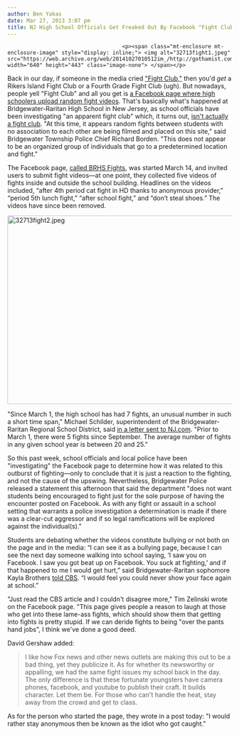 ```yaml
---
author: Ben Yakas
date: Mar 27, 2013 3:07 pm
title: NJ High School Officials Get Freaked Out By Facebook "Fight Club" 
---
```


	
										<p><span class="mt-enclosure mt-enclosure-image" style="display: inline;"> <img alt="32713fight1.jpeg" src="https://web.archive.org/web/20141027010512im_/http://gothamist.com/attachments/byakas/32713fight1.jpeg" width="640" height="443" class="image-none"> </span></p>

<p>Back in our day, if someone in the media cried <a href="https://web.archive.org/web/20141027010512/http://gothamist.com/tags/fightclub">&quot;Fight Club,&quot;</a> then you&apos;d <em>get</em> a Rikers Island Fight Club or a Fourth Grade Fight Club (ugh). But nowadays, people yell &quot;Fight Club&quot; and all you get is <a href="https://web.archive.org/web/20141027010512/https://www.facebook.com/pages/BRHS-Fights/186587224822720">a Facebook page where high schoolers upload random fight videos</a>. That&apos;s basically what&apos;s happened at Bridgewater-Raritan High School in New Jersey, as school officials have been investigating &quot;an apparent fight club&quot; which, it turns out, <a href="https://web.archive.org/web/20141027010512/http://bridgewater.patch.com/articles/brhs-fights-appear-random-chief-says">isn&apos;t actually a fight club</a>. &quot;At this time, it appears random fights between students with no association to each other are being filmed and placed on this site,&quot; said Bridgewater Township Police Chief Richard Borden. &quot;This does not appear to be an organized group of individuals that go to a predetermined location and fight.&quot;</p>

<p>The Facebook page, <a href="https://web.archive.org/web/20141027010512/https://www.facebook.com/pages/BRHS-Fights/186587224822720">called BRHS Fights</a>, was started March 14, and invited users to submit fight videos&#x2014;at one point, they collected five videos of fights inside and outside the school building. Headlines on the videos included, &#x201C;after 4th period cat fight in HD thanks to anonymous provider,&#x201D; &#x201C;period 5th lunch fight,&#x201D; &#x201C;after school fight,&#x201D; and &#x201C;don&#x2019;t steal shoes.&#x201D; The videos have since been removed.</p>

<p><span class="mt-enclosure mt-enclosure-image" style="display: inline;"> <img alt="32713fight2.jpeg" src="https://web.archive.org/web/20141027010512im_/http://gothamist.com/attachments/byakas/32713fight2.jpeg" width="640" height="424" class="image-none"> </span></p>

<p>&quot;Since March 1, the high school has had 7 fights, an unusual number in such a short time span,&quot; Michael Schilder, superintendent of the Bridgewater-Raritan Regional School District, said <a href="https://web.archive.org/web/20141027010512/http://www.nj.com/somerset/index.ssf/2013/03/bridgewater_superintendent_res.html#incart_m-rpt-1">in a letter sent to NJ.com</a>. &quot;Prior to March 1, there were 5 fights since September. The average number of fights in any given school year is between 20 and 25.&quot;</p>

<p>So this past week, school officials and local police have been &quot;investigating&quot; the Facebook page to determine how it was related to this outburst of fighting&#x2014;only to conclude that it is just a reaction to the fighting, and not the cause of the upswing. Nevertheless, Bridgewater Police released a statement this afternoon that said the department &quot;does not want students being encouraged to fight just for the sole purpose of having the encounter posted on Facebook. As with any fight or assault in a school setting that warrants a police investigation a determination is made if there was a clear-cut aggressor and if so legal ramifications will be explored against the individual(s).&quot;</p>

<p>Students are debating whether the videos constitute bullying or not both on the page and in the media: &#x201C;I can see it as a bullying page, because I can see the next day someone walking into school saying, &#x2018;I saw you on Facebook. I saw you got beat up on Facebook. You suck at fighting,&#x2019; and if that happened to me I would get hurt,&#x201D; said Bridgewater-Raritan sophomore Kayla Brothers <a href="https://web.archive.org/web/20141027010512/http://newyork.cbslocal.com/2013/03/26/n-j-school-district-wants-to-know-who-put-up-fight-videos-on-facebook/#.UVJYJmyaj40.facebook">told CBS</a>. &#x201C;I would feel you could never show your face again at school.&#x201D; </p>

<p>&quot;Just read the CBS article and I couldn&apos;t disagree more,&quot; Tim Zelinski wrote on the Facebook page. &quot;This page gives people a reason to laugh at those who get into these lame-ass fights, which should show them that getting into fights is pretty stupid. If we can deride fights to being &quot;over the pants hand jobs&quot;, I think we&apos;ve done a good deed.</p>

<p>David Gershaw added:</p>

<blockquote>I like how Fox news and other news outlets are making this out to be a bad thing, yet they publicize it. As for whether its newsworthy or appalling, we had the same fight issues my school back in the day. The only difference is that these fortunate youngsters have camera phones, facebook, and youtube to publish their craft. It builds character. Let them be. For those who can&apos;t handle the heat, stay away from the crowd and get to class.</blockquote>

<p>As for the person who started the page, they wrote in a post today: &quot;I would rather stay anonymous then be known as the idiot who got caught.&quot;</p>					
										
									
				
